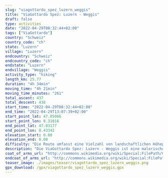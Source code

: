 ```yaml
---
slug: "viagottardo_spez_luzern_weggis"
title: "ViaGottardo Spez: Luzern - Weggis"
draft: false
type: activities
date: "2022-04-29T08:32:44+02:00"
tags: ["ViaGottardo"]
country: "Schweiz"
country_code: "ch"
state: "Luzern"
village: "Luzern"
endcountry: "Schweiz"
endcountry_code: "ch"
endstate: "Luzern"
endvillage: "Weggis"
activity_type: "hiking"
length_km: 25.77
duration: "4h 34min"
moving_time: "4h 21min"
moving_time_minutes: "261"
total_ascent: 437
total_descent: 438
start_time: "2022-04-29T08:32:44+02:00"
end_time: "2022-04-29T13:07:39+02:00"
start_point_lat: 47.05066
start_point_lon: 8.31016
end_point_lat: 47.03177
end_point_lon: 8.43342
elevation_start: 0.00
elevation_end: 0.00
difficulty: "Die Route umfasst eine Vielzahl von landschaftlichen Höhepunkten und ist insgesamt als mittelschwer einzustufen."
description: "Die ViaGottardo Spez: Luzern - Weggis ist eine malerische Wanderstrecke in Luzern, Schweiz. Mit einer Länge von 25,77 km bietet sie atemberaubende Ausblicke und führt entlang einiger historischer Sehenswürdigkeiten. Der Gesamtaufstieg von 437 Metern und der Gesamtabstieg von 438 Metern sind ausgewogen und bieten eine angenehme Herausforderung"
coat_of_arms_url: "http://commons.wikimedia.org/wiki/Special:FilePath/CHE%20Luzern%20COA.svg"
endcoat_of_arms_url: "http://commons.wikimedia.org/wiki/Special:FilePath/CHE%20Weggis%20COA.svg"
teaser_image: ./images/teaser/viagottardo_spez_luzern_weggis.png
gpx_download: /gpx/viagottardo_spez_luzern_weggis.gpx
---
```

